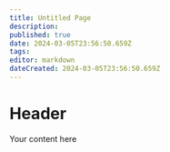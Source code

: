 ```yaml
---
title: Untitled Page
description: 
published: true
date: 2024-03-05T23:56:50.659Z
tags: 
editor: markdown
dateCreated: 2024-03-05T23:56:50.659Z
---
```


# Header
Your content here